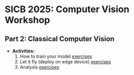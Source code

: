 # SICB 2025: Computer Vision Workshop

## Part 2: Classical Computer Vision
* **Activities:**
  1. How to train your model [exercises]([deepLearningNotebooks/1_training](https://github.com/Crall-Lab/SICB2025_CV/tree/main/deepLearningNotebooks/1_training))
  2. Let it fly (deploy on edge device) [exercises](https://github.com/Crall-Lab/SICB2025_CV/pi_deepLearning/)
  3. Analysis [exercises](https://github.com/Crall-Lab/SICB2025_CV/deepLearningNotebooks/3_analysis)
